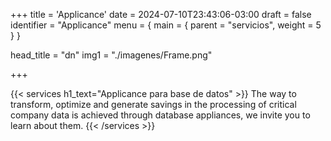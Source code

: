 +++
title = 'Applicance'
date = 2024-07-10T23:43:06-03:00
draft = false
identifier = "Applicance"
menu = { main = { parent = "servicios", weight = 5 } }

head_title  = "dn"
img1 = "./imagenes/Frame.png"

+++

{{< services h1_text="Applicance para base de datos" >}}
The way to transform, optimize and generate savings in the processing of critical company data is achieved through database appliances, we invite you to learn about them.
{{< /services >}}